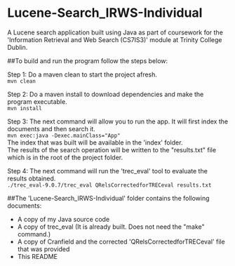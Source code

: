 # Lucene-Search_IRWS-Individual
A Lucene search application built using Java as part of coursework for the 'Information Retrieval and Web Search (CS7IS3)' module at Trinity College Dublin.

##To build and run the program follow the steps below:

Step 1: Do a maven clean to start the project afresh.  
        `mvn clean`

Step 2: Do a maven install to download dependencies and make the program executable.  
        `mvn install`

Step 3: The next command will allow you to run the app. It will first index the documents and then search it.  
        `mvn exec:java -Dexec.mainClass="App"`  
        The index that was built will be available in the 'index' folder.  
        The results of the search operation will be written to the "results.txt" file which is in the root of the project folder.

Step 4: The next command will run the 'trec_eval' tool to evaluate the results obtained.  
        `./trec_eval-9.0.7/trec_eval QRelsCorrectedforTRECeval results.txt`

##The 'Lucene-Search_IRWS-Individual' folder contains the following documents:
  - A copy of my Java source code
  - A copy of trec_eval (It is already built. Does not need the "make" command.)
  - A copy of Cranfield and the corrected 'QRelsCorrectedforTRECeval' file that was provided
  - This README
